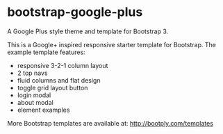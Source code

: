 bootstrap-google-plus
=====================

A Google Plus style theme and template for Bootstrap 3.

This is a Google+ inspired responsive starter template for Bootstrap. The example template features:

 - responsive 3-2-1 column layout
 - 2 top navs
 - fluid columns and flat design
 - toggle grid layout button
 - login modal
 - about modal
 - element examples
 
More Bootstrap templates are available at: http://bootply.com/templates
